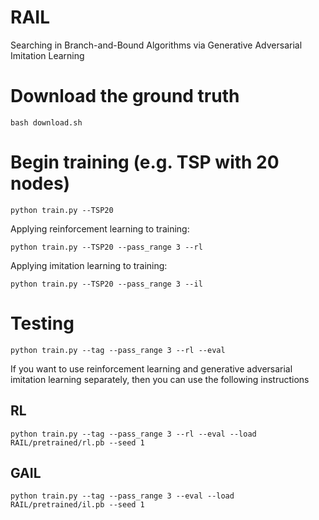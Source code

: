 # RAIL
Searching in Branch-and-Bound Algorithms via Generative Adversarial Imitation Learning <br>
# Download the ground truth
```
bash download.sh
```
# Begin training (e.g. TSP with 20 nodes)
```
python train.py --TSP20
```
Applying reinforcement learning to training:
```
python train.py --TSP20 --pass_range 3 --rl
```
Applying imitation learning to training:
```
python train.py --TSP20 --pass_range 3 --il
```
# Testing
```
python train.py --tag --pass_range 3 --rl --eval 
```
If you want to use reinforcement learning and generative adversarial imitation learning separately, then you can use the following instructions <br>
## RL
```
python train.py --tag --pass_range 3 --rl --eval --load RAIL/pretrained/rl.pb --seed 1
```
## GAIL
```
python train.py --tag --pass_range 3 --eval --load RAIL/pretrained/il.pb --seed 1
```
